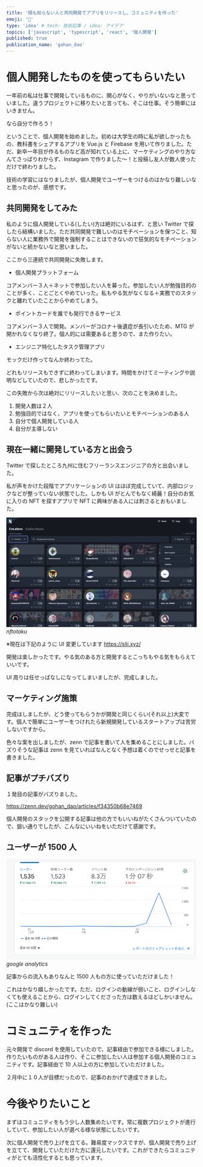 ```yaml
---
title: '顔も知らない人と共同開発でアプリをリリースし、コミュニティを作った'
emoji: '🦍'
type: 'idea' # tech: 技術記事 / idea: アイデア
topics: ['javascript', 'typescript', 'react', '個人開発']
published: true
publication_name: 'gohan_dao'
---
```


# 個人開発したものを使ってもらいたい

一年前の私は仕事で開発しているものに、関心がなく、やりがいないなと思っていました。違うプロジェクトに移りたいと言っても、そこは仕事。そう簡単にはいきません。

なら自分で作ろう！

ということで、個人開発を始めました。初めは大学生の時に私が欲しかったもの、教科書をシェアするアプリを Vue.js と Firebase を用いて作りました。ただ、新卒一年目が作るものなど高が知れている上に、マーケティングのやり方なんてさっぱりわからず、Instagram で作りました〜！と投稿し友人が数人使っただけで終わりました。

技術の学習にはなりましたが、個人開発でユーザーをつけるのはかなり難しいなと思ったのが、感想です。

## 共同開発をしてみた

私のように個人開発している(したい)方は絶対にいるはず、と思い Twitter で探したら結構いました。ただ共同開発で難しいのはモチベーションを保つこと、知らない人に業務外で開発を強制することはできないので狂気的なモチベーションがないと続かないなと思いました。

ここから三連続で共同開発に失敗します。

- 個人開発プラットフォーム

コアメンバー３人＋ネットで参加したい人を募った。参加したい人が勉強目的のことが多く、ことごとくやめていった。私もやる気がなくなる＋実務でのスタックと離れていたことからやめてしまう。

- ポイントカードを誰でも発行できるサービス

コアメンバー３人で開発。メンバーがコロナ＋後遺症が長引いたため、MTG が開かれなくなり終了。個人的には需要あると思うので、また作りたい。

- エンジニア特化したタスク管理アプリ

モックだけ作ってなんか終わってた。

どれもリリースもできずに終わってしまいます。時間をかけてミーティングや説明などしていたので、悲しかったです。

この失敗から次は絶対にリリースしたいと思い、次のことを決めました。

1. 開発人数は２人
2. 勉強目的ではなく、アプリを使ってもらいたいとモチベーションのある人
3. 自分で個人開発している人
4. 自分が主導しない

## 現在一緒に開発している方と出会う

Twitter で探したところ九州に住むフリーランスエンジニアの方と出会いました。

私が声をかけた段階でアプリケーションの UI はほぼ完成していて、内部ロジックなどが整っていない状態でした。しかも UI がとんでもなく綺麗！自分のお気に入りの NFT を探すアプリで NFT に興味がある人には刺さるとおもいました。

![nft](/images/make-commu/nft.png)
_nftotaku_

※現在は下記のように UI 変更しています
https://slii.xyz/

開発は楽しかったです。やる気のある方と開発するとこっちもやる気をもらえていいです。

UI 周りは任せっぱなしになってしまいましたが、完成しました。

## マーケティング施策

完成はしましたが、どう使ってもらうかが開発と同じくらい(それ以上)大変です。個人で簡単にユーザーをつけれたら新規開発しているスタートアップは苦労しないですから。

色々な案を出しましたが、zenn で記事を書いて人を集めることにしました。バズりそうな記事は zenn を見ていればなんとなく予想は着くのでせっせと記事を書きました。

## 記事がプチバズり

１発目の記事がバズりました。

https://zenn.dev/gohan_dao/articles/f34350b68e7469

個人開発のスタックを公開する記事は他の方でもいいねがたくさんついていたので、狙い通りでしたが、こんなにいいねをいただけて感謝です。

## ユーザーが 1500 人

![google analytics](/images/make-commu/commu.png)
_google analytics_

記事からの流入もありなんと 1500 人もの方に使っていただけました！

これはかなり嬉しかったです。ただ、ログインの動線が弱いこと、ログインしなくても使えることから、ログインしてくださった方は数えるほどしかいません。(ここはかなり難しい)

# コミュニティを作った

元々開発で discord を使用していたので、記事経由で参加できる様にしました。作りたいものがある人は作り、そこに参加したい人は参加する個人開発のコミュニティです。記事経由で 10 人以上の方に参加していただけました。

２月中に１０人が目標だったので、記事のおかげで達成できました。

# 今後やりたいこと

まずはコミュニティをもう少し人数集めたいです。常に複数プロジェクトが進行していて、参加したい人が選べる様な状態にしたいです。

次に個人開発で売り上げを立てる。難易度マックスですが、個人開発で売り上げを立てて、開発していただけた方に還元したいです。これができたらコミュニティがとても活性化するとも思っています。
